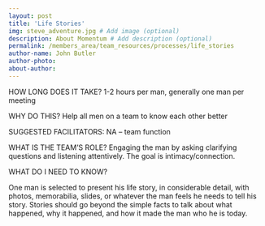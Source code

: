 ```yaml
---
layout: post
title: 'Life Stories'
img: steve_adventure.jpg # Add image (optional)
description: About Momentum # Add description (optional)
permalink: /members_area/team_resources/processes/life_stories
author-name: John Butler
author-photo: 
about-author: 
---
```


HOW LONG DOES IT TAKE? 1-2 hours per man, generally one man per meeting

WHY DO THIS? Help all men on a team to know each other better

SUGGESTED FACILITATORS: NA – team function

WHAT IS THE TEAM’S ROLE? Engaging the man by asking clarifying questions and listening attentively. The goal is intimacy/connection.

WHAT DO I NEED TO KNOW?

One man is selected to present his life story, in considerable detail, with photos, memorabilia, slides, or whatever the man feels he needs to tell his story. Stories should go beyond the simple facts to talk about what happened, why it happened, and how it made the man who he is today. 

